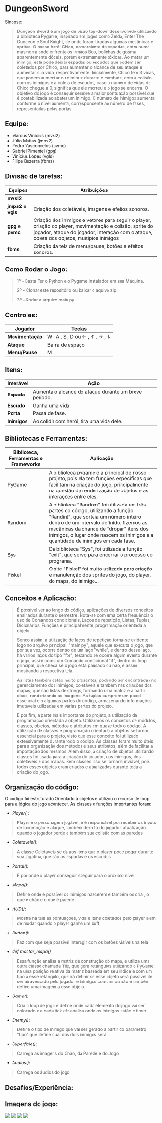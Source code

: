 # DungeonSword
Sinopse:
> Dungeon Sword é um jogo de visão top-down desenvolvido utilizando a biblioteca Pygame, inspirado em jogos como Zelda, Enter The Gungeon e Soul Knight, de onde foram tiradas algumas mecânicas e sprites. O nosso herói Chico, comerciante de espadas, entra numa masmorra onde enfrenta os irmãos Bob, bolinhas de gosma aparentemente dóceis, porém extremamente tóxicas. Ao matar um inimigo, este pode deixar espadas ou escudos que podem ser coletados por Chico, para aumentar o alcance de seu ataque e aumentar sua vida, respectivamente. Inicialmente, Chico tem 3 vidas, que podem aumentar ou diminuir durante o combate, com a colisão com os inimigos e a coleta de escudos, caso o número de vidas de Chico chegue a 0, significa que ele morreu e o jogo se encerra. O objetivo do jogo é conseguir sempre a maior pontuação possível que é contabilizada ao abater um inimigo. O número de inimigos aumenta conforme o nível aumenta, correspondente ao número de fases, representadas pelas portas.


## Equipe:

- Marcus Vinícius (mvsl2)
- Júlio Matias (jmps2)
- Pedro Vasconcelos (pvmc)
- Gabriel Pimentel (gpg)
- Vinícius Lopes (vgls)
- Filipe Bezerra (fbms)


## Divisão de tarefas:

|      Equipes      |     Atribuições     |
| ------------------- | ------------------- |
|  **mvsl2**|   |
|  **jmps2** e **vgls** | Criação dos coletáveis, imagens e efeitos sonoros.  |
|  **gpg** e **pvmc** |  Criação dos inimigos e vetores para seguir o player, criação do player, movimentação e colisão, sprite do jogador, ataque do jogador, interação com o ataque, coleta dos objetos, multiplos inimigos  |
|  **fbms** |  Criação da tela de menu/pause, botões e efeitos sonoros.  |


## Como Rodar o Jogo:
> 1º - Basta Ter o Python e o Pygame instalados em sua Máquina.
>
> 
> 2º - Clonar este repositório ou baixar o aquivo zip.
>
>3º - Rodar o arquivo main.py.
>


## Controles:

Jogador      |     Teclas    |
| ------------------- | ------------------- |
|  **Movimentação**|  W , A , S , D ou &#8592; , &#8593; , &#8594; , &#8595; |
|  **Ataque** | Barra de espaço |
|  **Menu/Pause** | M |


## Itens:

Interável      |     Ação    |
| ------------------- | ------------------- |
|  **Espada**|  Aumenta o alcance do ataque durante um breve período. |
|  **Escudo** | Ganha uma vida. |
|  **Porta** | Passa de fase. |
|  **Inimigos** | Ao colidir com herói, tira uma vida dele. |


## Bibliotecas e Ferramentas:

|      Biblioteca, Ferramentas e Frameworks      |     Aplicação     |
| ------------------- | ------------------- |
|  PyGame  |  A biblioteca pygame é a principal de nosso projeto, pois ela tem funções específicas que facilitam na criação do jogo, principalmente na questão da renderização de objetos e as interações entre eles. |
|  Random  | A biblioteca "Random" foi utilizada em três partes do código, utilizando a função "Randint", que sorteia um número inteiro dentro de um intervalo definido, fizemos as mecânicas da chance de "dropar" itens dos inimigos, o lugar onde nascem os inimigos e a quantidade de inimigos em cada fase. |
|  Sys |  Da biblioteca "Sys", foi utilizada a função "exit", que serve para encerrar o processo do programa. |
|  Piskel |  O site "Piskel" foi muito utilizado para criação e manutenção dos sprites do jogo, do player, do mapa, do inimigo... |


## Conceitos e Aplicação:
> É possível ver ao longo do código, aplicações de diversos conceitos ensinados durante o semestre. Nota-se com uma certa frequência o uso de Comandos condicionais, Laços de repetição, Listas, Tuplas, Dicionários, Funções e principalmente, programação orientada a objeto.
>
> Sendo assim, a utilização de laços de repetição torna-se evidente logo no arquivo principal, "main.py", aquele que executa o jogo, que por sua vez, ocorre dentro de um laço "while", e dentro desse laço, há vários laços do tipo "for", testando se ocorre algum evento durante o jogo, assim como um Comando condicional "if", dentro do loop principal, que checa se o jogo está pausado ou não, e assim mostrando a respectiva tela.
>
>  As listas também estão muito presentes, podendo ser encontradas no gerenciamento dos inimigos, coletáveis e também nas criações dos mapas, que são listas de strings, formando uma matriz e a partir disso, renderizando as imagens. As tuplas cumprem um papel essencial em algumas partes do código, armazenando informações imutáveis utilizadas em várias partes do projeto.
>
> E por fim, a parte mais importante do projeto, a utilização da programação orientada à objeto. Utilizamos os conceitos de módulos, classes, objetos, métodos e atributos em quase todo o código. A utilização de classes e programação orientada a objetos se tornou essencial para o projeto, visto que esse conceito foi utilizado extensivamente durante todo o código. As classes foram muito úteis para a organização dos métodos e seus atributos, além de facilitar a importação dos mesmos. Além disso, a criação de objetos utilizando classes foi usada para a criação do jogador, dos inimigos, dos coletáveis e dos mapas. Sem classes isso se tornaria inviável, pois todos esses objetos eram criados e atualizados durante toda a criação do jogo.

  
## Organização do código:
O código foi estruturado Orientado à objetos e utilizou o recurso de loop para a lógica do jogo acontecer. As classes e funções importantes foram:

- *Player()*:
> Player é o personagem jogável, e é responsável por receber os inputs de locomoção  e ataque, também derrota do jogador, atualização quando o jogador perde e também sua colisão com as paredes
- *Coletaveis()*:
> A classe Coletaveis se da aos itens que o player pode pegar durante sua jogatina, que são as espadas e os escudos
- *Portal()*:
> É por onde o player conseguir sseguir para o próximo nível
- *Mapa()*:
> Define onde é possível os inimigos nascerem e também os cria , o que é chão e o que é parede
- *HUD()*:
> Mostra na tela as pontuações, vida e itens coletados pelo player além de mudar quando o player ganha um buff
- *Button()*:
> Faz com que seja possivel interagir com os botões visíveis na tela
- *def montar_mapa()*
> Essa função analisa a matriz de construção do mapa, e utiliza uma outra classe chamada Tile, que gera retângulos utilizando o PyGame na uma posição relativa da matriz baseada em seu índice e com um tipo a esse retângulo, que irá definir se esse objeto será possível de ser atravessado pelo jogador e inimigos comuns ou não e também define uma imagem a esse objeto. 
- *Game()*:
> Cria o loop de jogo e define onde cada elemento do jogo vai ser colocado e a cada tick ele analisa onde os inimigos estão e timer 
- *Enemy()*:
> Define o tipo de inimigo que vai ser gerado a partir do parâmetro "tipo" que define qual dos dois inimigos será
- *Superficie()*:
> Carrega as imagens do Chão, da Parede e do Jogo
- *Audios()*:
> Carrega os áudios do jogo  

## Desafios/Experiência:


## Imagens do jogo:

<img src="/projeto/assets/relatorio/gameover.png">
<img src="/projeto/assets/relatorio/menu.png">
<img src="/projeto/assets/relatorio/game.png">
<img src="/projeto/assets/relatorio/telainicial.png">
